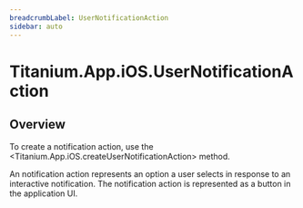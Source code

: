 ```yaml
---
breadcrumbLabel: UserNotificationAction
sidebar: auto
---
```


# Titanium.App.iOS.UserNotificationAction

<ProxySummary/>

## Overview

To create a notification action, use the <Titanium.App.iOS.createUserNotificationAction> method.

An notification action represents an option a user selects in response to an interactive
notification.  The notification action is represented as a button in the application UI.

<ApiDocs/>
